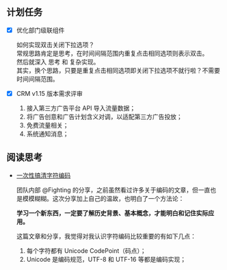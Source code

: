 ## 计划任务

- [x] 优化部门级联组件

  如何实现双击关闭下拉选项？  
  常规思路肯定是思考，在时间间隔范围内重复点击相同选项则表示双击。  
  然后就深入 思考 和 复杂实现。  
  其实，换个思路，只要是重复点击相同选项即关闭下拉选项不就行啦？不需要时间间隔范围。

- [x] CRM v1.15 版本需求评审

  1. 接入第三方广告平台 API 导入流量数据；
  2. 将广告创意和广告计划含义对调，以适配第三方广告投放；
  3. 免费流量相关；
  4. 系统通知消息；

## 阅读思考

- [一次性搞清字符编码](http://daima.tanzk.cn:9999/frontend/share/blob/master/%E5%86%99%E4%BB%A3%E7%A0%81%E9%82%A3%E4%BA%9B%E4%BA%8B%E5%84%BF-everyone/%E4%B8%80%E6%AC%A1%E6%80%A7%E6%90%9E%E6%B8%85%E5%AD%97%E7%AC%A6%E7%BC%96%E7%A0%81.md)

  团队内部 @Fighting 的分享，之前虽然看过许多关于编码的文章，但一直也是模模糊糊。这次分享加上自己的温故，也明白了一个方法论：

  **学习一个新东西，一定要了解历史背景、基本概念，才能明白和记住实际应用。**

  这篇文章和分享，我觉得对我认识字符编码比较重要的有如下几点：

  1. 每个字符都有 Unicode CodePoint（码点）；
  2. Unicode 是编码规范，UTF-8 和 UTF-16 等都是编码实现；
